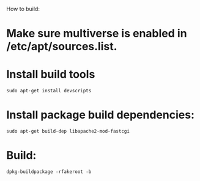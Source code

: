 How to build:

# Make sure multiverse is enabled in /etc/apt/sources.list.
# Install build tools
    sudo apt-get install devscripts
# Install package build dependencies:
    sudo apt-get build-dep libapache2-mod-fastcgi
# Build:
    dpkg-buildpackage -rfakeroot -b
